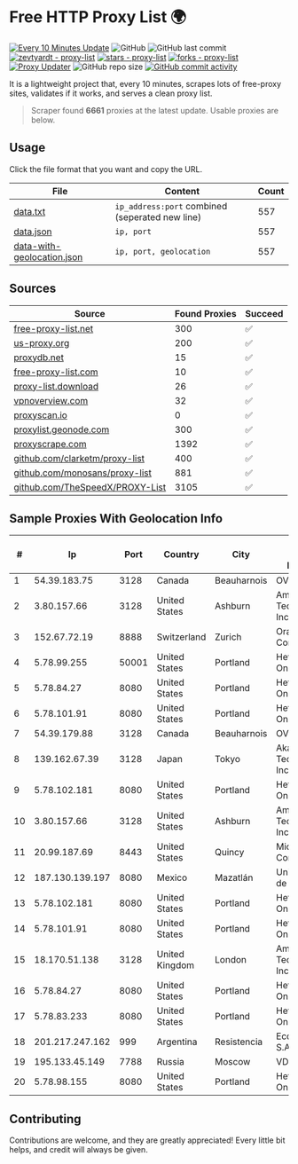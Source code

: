 
# Free HTTP Proxy List 🌍

[![Every 10 Minutes Update](https://github.com/mertguvencli/http-proxy-list/actions/workflows/main.yml/badge.svg?branch=main)](https://github.com/mertguvencli/http-proxy-list/actions/workflows/main.yml)
![GitHub](https://img.shields.io/github/license/mertguvencli/http-proxy-list)
![GitHub last commit](https://img.shields.io/github/last-commit/mertguvencli/http-proxy-list)
[![zevtyardt - proxy-list](https://img.shields.io/static/v1?label=zevtyardt&message=proxy-list&color=blue&logo=github)](https://github.com/zevtyardt/proxy-list "Go to GitHub repo")
[![stars - proxy-list](https://img.shields.io/github/stars/zevtyardt/proxy-list?style=social)](https://github.com/zevtyardt/proxy-list)
[![forks - proxy-list](https://img.shields.io/github/forks/zevtyardt/proxy-list?style=social)](https://github.com/zevtyardt/proxy-list)
[![Proxy Updater](https://github.com/zevtyardt/proxy-list/workflows/Proxy%20Updater/badge.svg)](https://github.com/zevtyardt/proxy-list/actions?query=workflow:"Proxy+Updater")
![GitHub repo size](https://img.shields.io/github/repo-size/zevtyardt/proxy-list)
[![GitHub commit activity](https://img.shields.io/github/commit-activity/m/zevtyardt/proxy-list?logo=commits)](https://github.com/zevtyardt/proxy-list/commits/main)

It is a lightweight project that, every 10 minutes, scrapes lots of free-proxy sites, validates if it works, and serves a clean proxy list.

> Scraper found **6661** proxies at the latest update. Usable proxies are below.

## Usage

Click the file format that you want and copy the URL.

|File|Content|Count|
|----|-------|-----|
|[data.txt](https://raw.githubusercontent.com/mertguvencli/http-proxy-list/main/proxy-list/data.txt)|`ip_address:port` combined (seperated new line)|557|
|[data.json](https://raw.githubusercontent.com/mertguvencli/http-proxy-list/main/proxy-list/data.json)|`ip, port`|557|
|[data-with-geolocation.json](https://raw.githubusercontent.com/mertguvencli/http-proxy-list/main/proxy-list/data-with-geolocation.json)|`ip, port, geolocation`|557|

## Sources

|Source|Found Proxies|Succeed|
|------|-------------|-------|
|[free-proxy-list.net](https://free-proxy-list.net)|300|✅|
|[us-proxy.org](https://www.us-proxy.org)|200|✅|
|[proxydb.net](http://proxydb.net)|15|✅|
|[free-proxy-list.com](https://free-proxy-list.com/?page=&port=&type%5B%5D=http&type%5B%5D=https&up_time=0&search=Search)|10|✅|
|[proxy-list.download](https://www.proxy-list.download/HTTP)|26|✅|
|[vpnoverview.com](https://vpnoverview.com/privacy/anonymous-browsing/free-proxy-servers)|32|✅|
|[proxyscan.io](https://www.proxyscan.io)|0|✅|
|[proxylist.geonode.com](https://proxylist.geonode.com/api/proxy-list?limit=300&page=1&sort_by=lastChecked&sort_type=desc&protocols=http,https)|300|✅|
|[proxyscrape.com](https://api.proxyscrape.com/v2/?request=displayproxies&protocol=http&timeout=10000&country=all&ssl=all&anonymity=all)|1392|✅|
|[github.com/clarketm/proxy-list](https://raw.githubusercontent.com/clarketm/proxy-list/master/proxy-list-raw.txt)|400|✅|
|[github.com/monosans/proxy-list](https://raw.githubusercontent.com/monosans/proxy-list/main/proxies/http.txt)|881|✅|
|[github.com/TheSpeedX/PROXY-List](https://raw.githubusercontent.com/TheSpeedX/PROXY-List/master/http.txt)|3105|✅|


## Sample Proxies With Geolocation Info

|#|Ip|Port|Country|City|Internet Service Provider|
|-|--|----|-------|----|-------------------------|
|1|54.39.183.75|3128|Canada|Beauharnois|OVH SAS|
|2|3.80.157.66|3128|United States|Ashburn|Amazon Technologies Inc.|
|3|152.67.72.19|8888|Switzerland|Zurich|Oracle Corporation|
|4|5.78.99.255|50001|United States|Portland|Hetzner Online GmbH|
|5|5.78.84.27|8080|United States|Portland|Hetzner Online GmbH|
|6|5.78.101.91|8080|United States|Portland|Hetzner Online GmbH|
|7|54.39.179.88|3128|Canada|Beauharnois|OVH SAS|
|8|139.162.67.39|3128|Japan|Tokyo|Akamai Technologies, Inc.|
|9|5.78.102.181|8080|United States|Portland|Hetzner Online GmbH|
|10|3.80.157.66|3128|United States|Ashburn|Amazon Technologies Inc.|
|11|20.99.187.69|8443|United States|Quincy|Microsoft Corporation|
|12|187.130.139.197|8080|Mexico|Mazatlán|Uninet S.A. de C.V.|
|13|5.78.102.181|8080|United States|Portland|Hetzner Online GmbH|
|14|5.78.101.91|8080|United States|Portland|Hetzner Online GmbH|
|15|18.170.51.138|3128|United Kingdom|London|Amazon Technologies Inc.|
|16|5.78.84.27|8080|United States|Portland|Hetzner Online GmbH|
|17|5.78.83.233|8080|United States|Portland|Hetzner Online GmbH|
|18|201.217.247.162|999|Argentina|Resistencia|Ecom Chaco S.A.|
|19|195.133.45.149|7788|Russia|Moscow|VDS|
|20|5.78.98.155|8080|United States|Portland|Hetzner Online GmbH|



## Contributing

Contributions are welcome, and they are greatly appreciated! Every
little bit helps, and credit will always be given.

